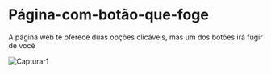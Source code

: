 # Página-com-botão-que-foge
A página web te oferece duas opções clicáveis, mas um dos botões irá fugir de você

![Capturar1](https://user-images.githubusercontent.com/106875227/200394587-d5232478-10ab-4430-bb03-cd1b0498fabe.PNG)
